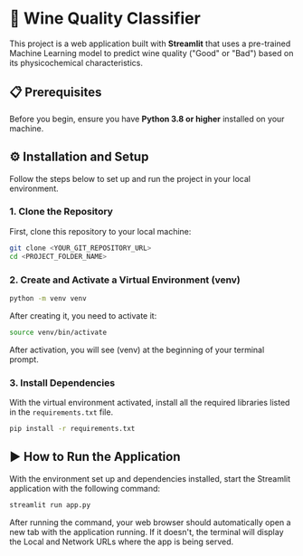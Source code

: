 # 🍷 Wine Quality Classifier

This project is a web application built with **Streamlit** that uses a pre-trained Machine Learning model to predict wine quality ("Good" or "Bad") based on its physicochemical characteristics.

## 📋 Prerequisites

Before you begin, ensure you have **Python 3.8 or higher** installed on your machine.

## ⚙️ Installation and Setup

Follow the steps below to set up and run the project in your local environment.

### 1. Clone the Repository

First, clone this repository to your local machine:
```bash
git clone <YOUR_GIT_REPOSITORY_URL>
cd <PROJECT_FOLDER_NAME>
```

### 2. Create and Activate a Virtual Environment (venv)

```bash
python -m venv venv
```

After creating it, you need to activate it:

```bash
source venv/bin/activate
```

After activation, you will see (venv) at the beginning of your terminal prompt.

### 3. Install Dependencies

With the virtual environment activated, install all the required libraries listed in the `requirements.txt` file.

```bash
pip install -r requirements.txt
```

## ▶️ How to Run the Application

With the environment set up and dependencies installed, start the Streamlit application with the following command:

```bash
streamlit run app.py
```

After running the command, your web browser should automatically open a new tab with the application running. If it doesn't, the terminal will display the Local and Network URLs where the app is being served.
